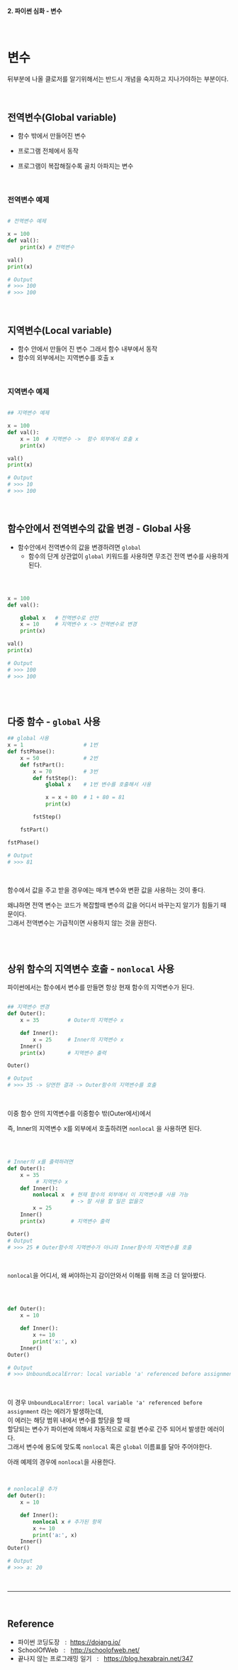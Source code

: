 
#### 2. 파이썬 심화 - 변수

<br>

# 변수 

뒤부분에 나올 클로저를 알기위해서는 반드시 개념을 숙지하고 지나가야하는 부분이다. 

<br>

## 전역변수(Global variable) 

- 함수 밖에서 만들어진 변수 

- 프로그램 전체에서 동작

- 프로그램이 복잡해질수록 골치 아파지는 변수  

<br>

###  전역변수 예제 

```py

# 전역변수 예제 

x = 100  
def val():
    print(x) # 전역변수 

val()
print(x)

# Output
# >>> 100
# >>> 100

```   

<br>

## 지역변수(Local variable)

- 함수 안에서 만들어 진 변수 그래서 함수 내부에서 동작
- 함수의 외부에서는 지역변수를 호출 x

<br>

###  지역변수 예제 


```py

## 지역변수 예제 

x = 100  
def val():
    x = 10  # 지역변수 ->  함수 외부에서 호출 x 
    print(x) 

val()
print(x)

# Output
# >>> 10
# >>> 100

```

<br>

## 함수안에서 전역변수의 값을 변경 - Global 사용 

- 함수안에서 전역변수의 값을 변경하려면 `global` 
    - 함수의 단계 상관없이 `global` 키워드를 사용하면 무조건 전역 변수를 사용하게 된다. 

<br>

```py

x = 100  
def val():

    global x   # 전역변수로 선언 
    x = 10     # 지역변수 x -> 전역변수로 변경  
    print(x) 

val()
print(x)

# Output
# >>> 100
# >>> 100

```

<br>
<br>

## 다중 함수 - `global` 사용 

```py
## global 사용 
x = 1                   # 1번
def fstPhase():
    x = 50              # 2번
    def fstPart():
        x = 70          # 3번
        def fstStep():
            global x    # 1번 변수를 호출해서 사용 

            x = x + 80  # 1 + 80 = 81
            print(x)

        fstStep()

    fstPart()

fstPhase()

# Output
# >>> 81 

```

<br>

 함수에서 값을 주고 받을 경우에는 매개 변수와 변환 값을 사용하는 것이 좋다. <br>

 왜냐하면 전역 변수는 코드가 복잡할때 변수의 값을 어디서 바꾸는지 알기가 힘들기 때문이다. <br>
 그래서 전역변수는 가급적이면 사용하지 않는 것을 권한다.      <br>

<br>
<br>

## 상위 함수의 지역변수 호출 - `nonlocal` 사용 


파이썬에서는 함수에서 변수를 만들면 항상 현재 함수의 지역변수가 된다.


```py

## 지역변수 변경
def Outer():
    x = 35         # Outer의 지역변수 x

    def Inner():
        x = 25     # Inner의 지역변수 x
    Inner()
    print(x)       # 지역변수 출력 

Outer()

# Output
# >>> 35 -> 당연한 결과 -> Outer함수의 지역변수를 호출

```

<br>

이중 함수 안의 지역변수를 이중함수 밖(Outer에서)에서     

즉, Inner의 지역변수 x를 외부에서 호출하려면 `nonlocal` 을 사용하면 된다.

<br>


```py

# Inner의 x를 출력하려면
def Outer():
    x = 35     
         # 지역변수 x
    def Inner():
        nonlocal x  # 현재 함수의 외부에서 이 지역변수를 사용 가능 
                    # -> 잘 사용 할 일은 없을것 
        x = 25    
    Inner()
    print(x)        # 지역변수 출력 

Outer() 
# Output
# >>> 25 # Outer함수의 지역변수가 아니라 Inner함수의 지역변수를 호출  

```

<br>

`nonlocal`을 어디서, 왜 써야하는지 감이안와서 이해를 위해 조금 더 알아봤다.     

<br>

```py

def Outer():
    x = 10

    def Inner():
        x += 10
        print('x:', x)
    Inner()
Outer()

# Output
# >>> UnboundLocalError: local variable 'a' referenced before assignment

```

<br>

이 경우 `UnboundLocalError: local variable 'a' referenced before assignment` 라는 에러가 발생하는데,    
이 에러는 해당 범위 내에서 변수를 할당을 할 때    
 할당되는 변수가 파이썬에 의해서 자동적으로 로컬 변수로 간주 되어서 발생한 에러이다.       
그래서 변수에 용도에 맞도록 `nonlocal` 혹은 `global` 이름표를 달아 주어야한다.    

아래 예제의 경우에 `nonlocal`을 사용한다. 

<br>

```py
# nonlocal을 추가 
def Outer():
    x = 10

    def Inner():
        nonlocal x # 추가된 항목
        x += 10
        print('a:', x)
    Inner()
Outer()

# Output
# >>> a: 20
```

<br>

---

<br>

## Reference <br>

- 파이썬 코딩도장 &nbsp; : &nbsp;<https://dojang.io/> <br>
- SchoolOfWeb &nbsp; : &nbsp;  <http://schoolofweb.net/> <br>
- 끝나지 않는 프로그래밍 일기 &nbsp; : &nbsp; <https://blog.hexabrain.net/347>